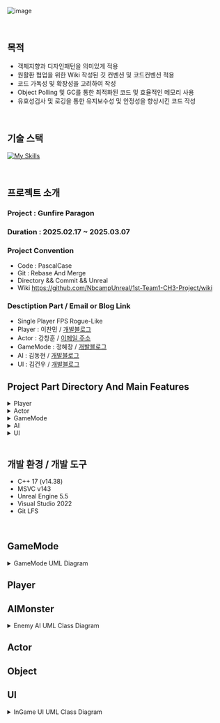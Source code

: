 <div align = left>
  
![image](https://github.com/user-attachments/assets/ed012a61-eb44-4229-9184-04553671fd3e)


<br>

## 목적
- 객체지향과 디자인패턴을 의미있게 적용
- 원활환 협업을 위한 Wiki 작성된 깃 컨벤션 및 코드컨벤션 적용
- 코드 가독성 및 확장성을 고려하여 작성
- Object Polling 및 GC를 통한 최적화된 코드 및 효율적인 메모리 사용
- 유효성검사 및 로깅을 통한 유지보수성 및 안정성을 향상시킨 코드 작성

<br>

## 기술 스택
[![My Skills](https://skillicons.dev/icons?i=cpp,visualstudio,git,github,unreal,notion&theme=light)](https://skillicons.dev)

<br>

## 프로젝트 소개
### Project : Gunfire Paragon <br>
### Duration : 2025.02.17 ~ 2025.03.07 <br>
### Project Convention <br>
- Code   : PascalCase
- Git    : Rebase And Merge
- Directory && Commit && Unreal
- Wiki https://github.com/NbcampUnreal/1st-Team1-CH3-Project/wiki

### Desctiption Part / Email or Blog Link <br>
- Single Player FPS Rogue-Like
- Player   : 이찬민 / [개발블로그](https://velog.io/@chanmin60/posts) <br>
- Actor    : 강창훈 / [이메일 주소](rkdckdgns97@gmail.com) <br>
- GameMode : 정혜창 / [개발블로그](https://velog.io/@hch9097/posts) <br>
- AI       : 김동현 / [개발블로그](https://dong-grae.tistory.com/) <br>
- UI       : 김건우 / [개발블로그](https://mynameiskgws.tistory.com/) <br>

## Project Part Directory And Main Features <br>
<details>
  <summary> Player </summary>
  
    | -- Source
      | -- Player
        | -- PlayerCharacter.h
        | -- MyPlayerController.h

    | -- Content
      | -- Blueprnits
        | -- ABP_PlayerCharacter

### Player
- C++ 기반의 플레이어 로직 설계
  - Enhanced Input System을 사용한 입력 액션
  - CharacterMovement Component을 사용한 캐릭터 로직 설계
  - Tick을 사용하지 않은 이벤트 기반의 플레이어 로직 구현
  - GameInstance와 연동한 레벨 전환시 플레이어 정보 저장/불러오기 기능

</details>

<details>
  <summary> Actor </summary>

    | -- Source
      | -- Actor
        | -- BulletPool // ObjectPooling 기법을 사용하여 BulletBase Class들을 재사용하는 최적화 구현
        | -- Bullet
          | -- BulletBase // Projectile 공통적인 기능을 구현한 AActor를 상속한 상위 클래스
          | -- BombBullet // Overlap시 범위 공격을 가하는 Bullet
          | -- NormalBullet // 기본적인 Bullet
          | -- PierceBullet // 특정 횟수만큼 Monster를 관통하는 Bullet
        | -- Trap
          | -- TrapBase // 함정 활성화, 충돌, 데미지 등의 공통 로직을 구현한 클래스
          | -- SpikeTrap // 특정 시간마다 돌출되는 바닥 설치형 함정
          | -- RollingTrap // 특정 시간마다 바닥으로 굴러오는 함정
          | -- ArrowTrap // MoveToActor를 활용한 유도형 함정
          | -- MovingSpotLight // 플레이어를 따라다니는 스포트라이트
          | -- SharkSpawner // Arrow형 Trap을 최적화를 위해 구현한 스포너
        | -- Weapon
          | -- CGunBase // Fire, Ovelap, Speed 무기 공통기능을 구현한 상위 클래스
          | -- Gun_Rifle // NoramlBullet를 발사하는 무기
          | -- Gun_Rocket // BombBullet를 발사하는 무기
          | -- Gun_Shotgun // NormalBullet를 동시에 Pellets수만큼 발사하는 무기
          | -- Gun_Sniper // PierceBullet를 발사하는 무기

### Actor 
 - BulletPool
   - ObjectPooling 기법을 사용한 Bullet 클래스 관련 재사용성 중심의 최적화 설계
 - Bullet && Weapon && Trap
   - 객체지향의 특징 다형성 및 추상화를 통한 높은응집도, 낮은 결합성, 확장성 향상
          
</details>

<details>
  <summary> GameMode </summary>

    | -- Source
      | -- GameMode
        | -- FPSGameMode  // 레벨 전환시마다 실행되는 로직 관리
        | -- FPSGameInstance  // 게임 종료시까지 유지되어야하는 데이터 관리
        | -- AIEnemySpawnObjectPool // ObjectPooling 기법을 사용한 AI Sapwn 재사용성 및 최적화 설계
        | -- SpawnVolume // WeaponDrop, EnemySpawn을 담당하는 C++ 기반의 스폰 불륨
        | -- TrapPortal  // 함정반 포탈 관련 클래스
        | -- ClearPortal // 클리어 포탈 관련 클래스
        | -- DataTables   // 레벨 전환시마다 생성되는 Enemy, Instance에 저장할 데이터등 SRP를 지향한 데이터테이블

### GameMode
 - EnemyObjectPool
   - ObjectPooling 및 DataTable을 사용한 재사용성 및 최적화 기반의 설계
 - GameMode && GameInstance
   - 레벨 전환 시 런타임 환경에서 동적으로 생성하는 기능 구현 및 게임 진행시 영구적 데이터 관리
   - 공통 로직들을 함수화한 객체지향적 설계
   - 런타임 내 전체적인 GameFlow 관리
 - Portal
   - Overlap, Timer를 사용한 레벨 전환 설계
</details>

<details>
  <summary> AI </summary>

    | -- Source
      | -- AI
        | -- AIController
          | -- BaseEnemyAIController // Perception, Pov, OnPossess등을 사용한 AI 행동 제어 관련 컨트롤러
          | -- BossAIController // BossEnemy만의 특정 로직을 추가한 AI 행동 제어 관련 컨트롤러
        | -- Enemy
          | -- BaseEnemy // AI관련 공통 로직을 구현한 상위 클래스
          | -- BossEnemy // BaseEnemy 기반의 하위 클래스, 보스 AI Character, 게임 클리어 조건
          | -- EliteMeleeEnemy // 특정 레벨마다 등장하는 근거리 공격 AI Character
          | -- EliteRangeEnemy // 특정 레벨마다 등장하는 원거리 공격 AI Character
          | -- NormalMeleeEnemy // 근거리 공격 AI Character
          | -- NormalRangeEnemy // 원거리 공격 AI Character
        | -- AnimNotify
          | -- AnimNotify_... // AI의 공격 관련 애니메이션 몽타주와 연동한 Notify 관련 설정
        | -- BT
          | -- BTT_... // BehaviorTree에 사용할 C++ 기반의 커스텀 Task 클래스
          | -- BTD_... // Task 노드 실행 조건을 결정하는 C++ 기반의 Decorator 클래스
        | -- Projectile
          | -- Projectiles... // 보스 및 원거리 공격 AI들이 사용할 Projectile 클래스

    | -- Content
      | -- Blueprint
        | -- AI
          | -- Enemy
            | -- BossEnemy
              | -- AI
                | -- EQS // 언리얼 엔진 내 EQS 시스템을 활용해 주변 환경 탐색 후 조건에 맞는 최적의 데이터 생성
        | -- Cinematic
          | -- Trigger Volume를 활용한 시네마틱 연출 구현

### AI
 - Enemy
   - BB/BT를 사용해, 현재 AI의 상태에 적합한 시퀀스를 선택해 자연스러운 행동을 실행하는 로직 구현
   - ABP, Montage Notify, 델리게이트를 사용해 애니메이션과 실제 공격 로직 연동
   - Aim Offset를 사용해 특정 Bone을 따라 Z축 Rotation을 변경, 더 정밀한 AI의 Range Attack 구현
   - Player Character의 현재 이동 방향과 속도를 고려한 예측 사격 구현
 - Cinematic
   - Trigger Volume 및 Level Blueprint를 활용한 시네마틱 연출 구현 
              
</details>

<details>
  <summary> UI </summary>

    | -- Source
      | -- Widgets
        | -- DataAssets
          | -- DataAsset/DataTable // DA/DT를 활용한 데이터 관리, SRP 원칙을 지향한 각각의 데이터 분리 및 불필요한 메모리 할당 방지
        | -- InGame
          | -- IngameMainWidget // MVVM패턴 기반의 VM을 담당하는 위젯 클래스. 델리게이트 기반의 이벤트 수신, View에게 데이터 전달
          | -- IngameMiniampWidget // 미니맵 관련 View 위젯
          | -- IngameMiniampIcon // 미니맵에 렌더링할 Icon관련 위젯
          | -- IngamePlayerStatus // 플레이어 체력, 실드, 텍스처등 관련된 View 위젯
          | -- IngameWeaponWidget // 장착중인 무기 관련 View 위젯
          | -- IngameCrossHairs // 플레이어 조준점 및 히트마커 관련 View 위젯
          | -- IngameTargetHUD // WidgetComponent에게 전송받은 데이터를 사용한 View 위젯. Enemy의 체력 관련 담당 위젯
          | -- IngameSelectWidget // SelectObjectBaseWidget 기반의 클래스들을 관리하는 VM 위젯 클래스
          | -- SelectObjectBaseWidget // 레벨업/레벨 클리어/상점 방문 등 공통 로직 및 프로퍼티들을 설정한 상위 클래스
          | -- CardWidget // 레벨업/레벨 클리어 경우 보여줄 능력치 강화 관련 위젯
        | -- Lobby
          | -- LobbyWidget // NativeOnKeyDown을 활용한 PressAnyKey 기능 구현, GameMode와 연동한 게임 시작시 레벨 변경 관리
        | -- Utility
          | -- MinimapTracker   // ActorComponent를 활용한 월드 배치 Monster 3D좌표를 Widget에게 전송하는 컴포넌트
          | -- MonsterWidgetComponent  // WidgetComponent를 활용한 Enemy의 현재 상태를 보여주는 HUD 관련 MVC기반의 Controller

    | -- Plugin
      | -- ASync Loading Screen Plugin
        | -- 비동기 로딩 스크린방식의 플러그인을 활용한 비동기 로딩 연출
        | -- 인트로 영상 기능 추가

### UI
 - UI
   - GameMode/Instance등과 유연한 연동을 하기위한 UUserWidget 기반의 C++ 생성, WBP 디자이너탭을 활용한 디자인
   - MVVM,MVC 패턴을 적용한 낮은결합성 및 확장성 보장
   - 객체지향 추상화 및 다형성을 적용한 특정 클래스 구조 설계
   - 특정 조건에 연출되는 2D Animation 구현
   - 델리게이트를 사용한 이벤트 기반의 로직, 옵저버 패턴 적용 및 최적화 설계
</details>


<br>

## 개발 환경 / 개발 도구
- C++ 17 (v14.38)
- MSVC v143
- Unreal Engine 5.5
- Visual Studio 2022
- Git LFS

<br>
</div>

## GameMode
<details>
<summary>GameMode UML Diagram</summary>  
  
![GameModeUML](https://github.com/user-attachments/assets/4e7303c4-9e41-4588-89bf-7ade03a08a87)

</details>

## Player

## AIMonster
<details>
<summary>Enemy AI UML Class Diagram</summary>
  
  ![Enemy AI](https://github.com/user-attachments/assets/9b2bd2c0-862f-47c0-8fb5-28ad9cb03b6c)

</details>

## Actor

## Object

## UI
<details>
<summary>InGame UI UML Class Diagram</summary>  

  ![다이어그램 인게임 UI](https://github.com/user-attachments/assets/05ae29ff-0989-4f0b-acd8-216f980428a6)

</details>
